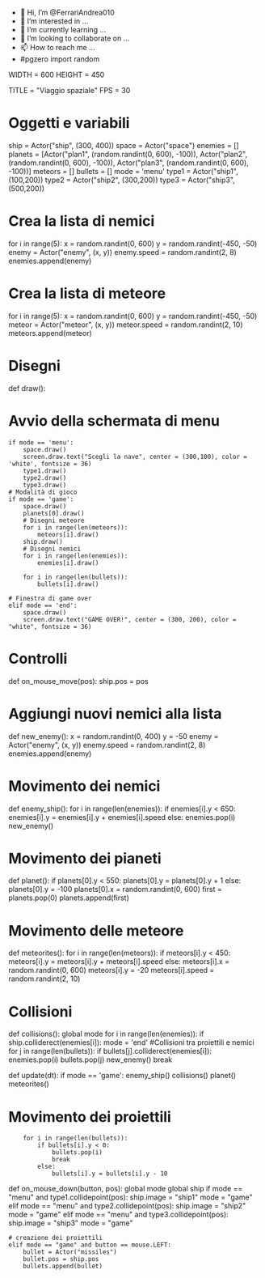 - 👋 Hi, I’m @FerrariAndrea010
- 👀 I’m interested in ...
- 🌱 I’m currently learning ...
- 💞️ I’m looking to collaborate on ...
- 📫 How to reach me ...
- #pgzero
import random

WIDTH = 600
HEIGHT = 450

TITLE = "Viaggio spaziale"
FPS = 30

# Oggetti e variabili
ship = Actor("ship", (300, 400))
space = Actor("space")
enemies = []
planets = [Actor("plan1", (random.randint(0, 600), -100)), Actor("plan2", (random.randint(0, 600), -100)), Actor("plan3", (random.randint(0, 600), -100))]
meteors = []
bullets = []
mode = 'menu'
type1 = Actor("ship1", (100,200))
type2 = Actor("ship2", (300,200))
type3 = Actor("ship3", (500,200))

# Crea la lista di nemici
for i in range(5):
    x = random.randint(0, 600)
    y = random.randint(-450, -50)
    enemy = Actor("enemy", (x, y))
    enemy.speed = random.randint(2, 8)
    enemies.append(enemy)
    
# Crea la lista di meteore
for i in range(5):
    x = random.randint(0, 600)
    y = random.randint(-450, -50)
    meteor = Actor("meteor", (x, y))
    meteor.speed = random.randint(2, 10)
    meteors.append(meteor)

# Disegni
def draw():
# Avvio della schermata di menu
    if mode == 'menu':
        space.draw()
        screen.draw.text("Scegli la nave", center = (300,100), color = 'white', fontsize = 36)
        type1.draw()
        type2.draw()
        type3.draw()
    # Modalità di gioco
    if mode == 'game':
        space.draw()
        planets[0].draw()
        # Disegni meteore
        for i in range(len(meteors)):
            meteors[i].draw()
        ship.draw()
        # Disegni nemici
        for i in range(len(enemies)):
            enemies[i].draw()
            
        for i in range(len(bullets)):
            bullets[i].draw()
        
    # Finestra di game over
    elif mode == 'end':
        space.draw()
        screen.draw.text("GAME OVER!", center = (300, 200), color = "white", fontsize = 36)
    
# Controlli
def on_mouse_move(pos):
    ship.pos = pos

# Aggiungi nuovi nemici alla lista
def new_enemy():
    x = random.randint(0, 400)
    y = -50
    enemy = Actor("enemy", (x, y))
    enemy.speed = random.randint(2, 8)
    enemies.append(enemy)

# Movimento dei nemici
def enemy_ship():
    for i in range(len(enemies)):
        if enemies[i].y < 650:
            enemies[i].y = enemies[i].y + enemies[i].speed
        else:
            enemies.pop(i)
            new_enemy()

# Movimento dei pianeti
def planet():
    if planets[0].y < 550:
            planets[0].y = planets[0].y + 1
    else:
        planets[0].y = -100
        planets[0].x = random.randint(0, 600)
        first = planets.pop(0)
        planets.append(first)

# Movimento delle meteore
def meteorites():
    for i in range(len(meteors)):
        if meteors[i].y < 450:
            meteors[i].y = meteors[i].y + meteors[i].speed
        else:
            meteors[i].x = random.randint(0, 600)
            meteors[i].y = -20
            meteors[i].speed = random.randint(2, 10)


# Collisioni
def collisions():
    global mode
    for i in range(len(enemies)):
        if ship.colliderect(enemies[i]):
            mode = 'end'
        #Collisioni tra proiettili e nemici
        for j in range(len(bullets)):
            if bullets[j].colliderect(enemies[i]):
                enemies.pop(i)
                bullets.pop(j)
                new_enemy()
                break
        
def update(dt):
    if mode == 'game':
        enemy_ship()
        collisions()
        planet()
        meteorites()
# Movimento dei proiettili
        for i in range(len(bullets)):
            if bullets[i].y < 0:
                bullets.pop(i)
                break
            else:
                bullets[i].y = bullets[i].y - 10
    
        
        
def on_mouse_down(button, pos):
    global mode
    global ship
    if mode == "menu" and type1.collidepoint(pos):
        ship.image = "ship1"
        mode = "game"
    elif mode == "menu" and type2.collidepoint(pos):
        ship.image = "ship2"
        mode = "game"
    elif mode == "menu" and type3.collidepoint(pos):
        ship.image = "ship3"
        mode = "game"
        
    # creazione dei proiettili
    elif mode == "game" and button == mouse.LEFT:
        bullet = Actor("missiles")
        bullet.pos = ship.pos
        bullets.append(bullet)

<!---
FerrariAndrea010/FerrariAndrea010 is a ✨ special ✨ repository because its `README.md` (this file) appears on your GitHub profile.
You can click the Preview link to take a look at your changes.
--->
